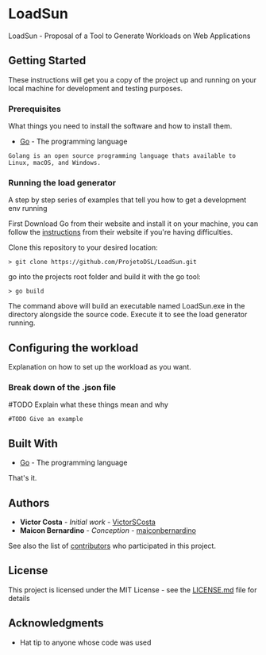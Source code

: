 # LoadSun
LoadSun - Proposal of a Tool to Generate Workloads on Web Applications

## Getting Started

These instructions will get you a copy of the project up and running on your local machine for development and testing purposes.

### Prerequisites

What things you need to install the software and how to install them.

* [Go](https://golang.org) - The programming language
```
Golang is an open source programming language thats available to Linux, macOS, and Windows.
```

### Running the load generator

A step by step series of examples that tell you how to get a development env running


First Download Go from their website and install it on your machine, you can follow the [instructions](
) from their website if you're having difficulties.


Clone this repository to your desired location:
```
> git clone https://github.com/ProjetoDSL/LoadSun.git
```

go into the projects root folder and build it with the go tool:

```
> go build
```

The command above will build an executable named LoadSun.exe in the directory alongside the source code. Execute it to see the load generator running.

## Configuring the workload

Explanation on how to set up the workload as you want.

### Break down of the .json file

\#TODO Explain what these things mean and why 

```
#TODO Give an example
```

## Built With

* [Go](https://golang.org) - The programming language

That's it.

## Authors

* **Victor Costa** - *Initial work* - [VictorSCosta](https://github.com/VictorSCosta)
* **Maicon Bernardino** - *Conception* - [maiconbernardino](https://github.com/maiconbernardino)

See also the list of [contributors](https://github.com/your/project/contributors) who participated in this project.

## License

This project is licensed under the MIT License - see the [LICENSE.md](LICENSE.md) file for details

## Acknowledgments

* Hat tip to anyone whose code was used
